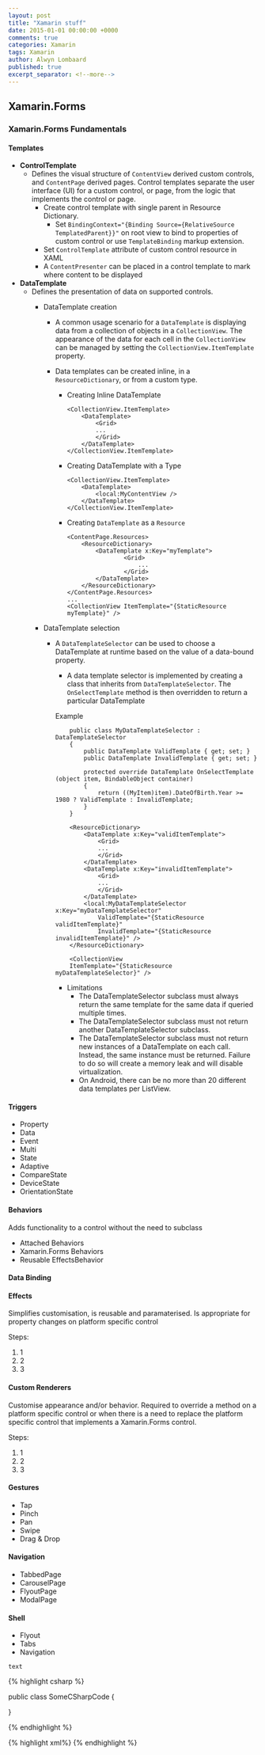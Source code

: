 ```yaml
---
layout: post
title: "Xamarin stuff"
date: 2015-01-01 00:00:00 +0000
comments: true
categories: Xamarin
tags: Xamarin
author: Alwyn Lombaard
published: true
excerpt_separator: <!--more-->
---
```


<!--more-->

## Xamarin.Forms

### Xamarin.Forms Fundamentals
#### **Templates**
- **ControlTemplate**
    - Defines the visual structure of `ContentView` derived custom controls, and `ContentPage` derived pages. Control templates separate the user interface (UI) for a custom control, or page, from the logic that implements the control or page.
        - Create control template with single parent in Resource Dictionary. 
            - Set `BindingContext="{Binding Source={RelativeSource TemplatedParent}}"` on root view to bind to properties of custom control or  use `TemplateBinding` markup extension.
        - Set `ControlTemplate` attribute of custom control resource in XAML
        - A `ContentPresenter` can be placed in a control template to mark where content to be displayed
- **DataTemplate**
    - Defines the presentation of data on supported controls.
        - DataTemplate creation
            - A common usage scenario for a `DataTemplate` is displaying data from a collection of objects in a `CollectionView`. The appearance of the data for each cell in the `CollectionView` can be managed by setting the `CollectionView.ItemTemplate` property.

            - Data templates can be created inline, in a `ResourceDictionary`, or from a custom type. 
                - Creating Inline DataTemplate
                
                    ```
                    <CollectionView.ItemTemplate>
                        <DataTemplate>
                            <Grid>
                            ...  
                            </Grid>
                        </DataTemplate>
                    </CollectionView.ItemTemplate>
                    ```
                - Creating DataTemplate with a Type

                    ```
                    <CollectionView.ItemTemplate>
                        <DataTemplate>
                            <local:MyContentView />
                        </DataTemplate>
                    </CollectionView.ItemTemplate>
                    ```
                - Creating `DataTemplate` as a `Resource`

                    ```
                    <ContentPage.Resources>
                        <ResourceDictionary>
                            <DataTemplate x:Key="myTemplate">
                                    <Grid>
                                        ...
                                    </Grid>
                            </DataTemplate>
                        </ResourceDictionary>
                    </ContentPage.Resources>
                    ...
                    <CollectionView ItemTemplate="{StaticResource myTemplate}" />
                    ```

            
        - DataTemplate selection
            - A `DataTemplateSelector` can be used to choose a DataTemplate at runtime based on the value of a data-bound property.
                - A data template selector is implemented by creating a class that inherits from `DataTemplateSelector`. The `OnSelectTemplate` method is then overridden to return a particular DataTemplate 

                Example
                ```
                    public class MyDataTemplateSelector : DataTemplateSelector
                    {
                        public DataTemplate ValidTemplate { get; set; }
                        public DataTemplate InvalidTemplate { get; set; }

                        protected override DataTemplate OnSelectTemplate (object item, BindableObject container)
                        {
                            return ((MyItem)item).DateOfBirth.Year >= 1980 ? ValidTemplate : InvalidTemplate;
                        }
                    } 
                ```
                ```
                    <ResourceDictionary>
                        <DataTemplate x:Key="validItemTemplate">
                            <Grid>
                            ...
                            </Grid>
                        </DataTemplate>
                        <DataTemplate x:Key="invalidItemTemplate">
                            <Grid>
                            ...
                            </Grid>
                        </DataTemplate>
                        <local:MyDataTemplateSelector x:Key="myDataTemplateSelector"
                            ValidTemplate="{StaticResource validItemTemplate}"
                            InvalidTemplate="{StaticResource invalidItemTemplate}" />
                    </ResourceDictionary>  
                ```
                ```
                    <CollectionView 
                    ItemTemplate="{StaticResource myDataTemplateSelector}" />
                ```

                - Limitations
                    - The DataTemplateSelector subclass must always return the same template for the same data if queried multiple times.
                    - The DataTemplateSelector subclass must not return another DataTemplateSelector subclass.
                    - The DataTemplateSelector subclass must not return new instances of a DataTemplate on each call. Instead, the same instance must be returned. Failure to do so will create a memory leak and will disable virtualization.
                    - On Android, there can be no more than 20 different data templates per ListView.

#### Triggers
- Property
- Data
- Event
- Multi
- State
- Adaptive
- CompareState
- DeviceState
- OrientationState

#### Behaviors
Adds functionality to a control without the need to subclass
- Attached Behaviors
- Xamarin.Forms Behaviors
- Reusable EffectsBehavior

#### Data Binding

#### Effects
Simplifies customisation, is reusable and paramaterised. Is appropriate for property changes on platform specific control

Steps:
1. 1
2. 2
3. 3

#### Custom Renderers
Customise appearance and/or behavior. Required to override a method on a platform specific control or when there is a need to replace the platform specific control that implements a Xamarin.Forms control.

Steps:
1. 1
2. 2
3. 3

#### Gestures
- Tap
- Pinch
- Pan
- Swipe
- Drag & Drop

#### Navigation
- TabbedPage
- CarouselPage
- FlyoutPage
- ModalPage


#### Shell
- Flyout
- Tabs
- Navigation


`text`





{% highlight csharp %}

public class SomeCSharpCode
{

}

{% endhighlight %}

{% highlight xml%}
<SomeXml>
</SomeXml>
{% endhighlight %}
